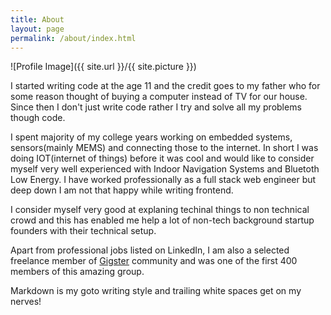 ```yaml
---
title: About
layout: page
permalink: /about/index.html
---
```

<style>
img { width: 30%; margin: 0 auto; display: block; }
</style>

![Profile Image]({{ site.url }}/{{ site.picture }})

I started writing code at the age 11 and the credit goes to my father who for some reason thought of buying a computer instead of TV for our house. Since then I don't just write code rather I try and solve all my problems though code.

I spent majority of my college years working on embedded systems, sensors(mainly MEMS) and connecting those to the internet. In short I was doing IOT(internet of things) before it was cool and would like to consider myself very well experienced with Indoor Navigation Systems and Bluetoth Low Energy. I have worked professionally as a full stack web engineer but deep down I am not that happy while writing frontend.

I consider myself very good at explaning techinal things to non technical crowd and this has enabled me help a lot of non-tech background startup founders with their technical setup.

Apart from professional jobs listed on LinkedIn, I am also a selected freelance member of [Gigster](http://www.gigster.com) community and was one of the first 400 members of this amazing group.

Markdown is my goto writing style and trailing white spaces get on my nerves!
